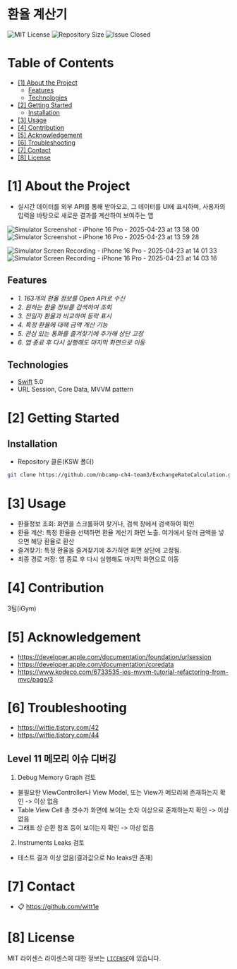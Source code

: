 # 환율 계산기
<!--배지-->
![MIT License][license-shield] ![Repository Size][repository-size-shield] ![Issue Closed][issue-closed-shield]

<!--목차-->
# Table of Contents
- [[1] About the Project](#1-about-the-project)
  - [Features](#features)
  - [Technologies](#technologies)
- [[2] Getting Started](#2-getting-started)
  - [Installation](#installation)
- [[3] Usage](#3-usage)
- [[4] Contribution](#4-contribution)
- [[5] Acknowledgement](#5-acknowledgement)
- [[6] Troubleshooting](#6-troubleshooting)
- [[7] Contact](#7-contact)
- [[8] License](#8-license)

# [1] About the Project
- 실시간 데이터를 외부 API를 통해 받아오고, 그 데이터를 UI에 표시하며, 사용자의 입력을 바탕으로 새로운 결과를 계산하여 보여주는 앱
>

![Simulator Screenshot - iPhone 16 Pro - 2025-04-23 at 13 58 00](https://github.com/user-attachments/assets/7e46c03e-ef9b-4fe1-88c6-d0a7b04d5713)
![Simulator Screenshot - iPhone 16 Pro - 2025-04-23 at 13 59 28](https://github.com/user-attachments/assets/b9c0ed96-96b6-4955-a01e-f3665ca884e5)

![Simulator Screen Recording - iPhone 16 Pro - 2025-04-23 at 14 01 33](https://github.com/user-attachments/assets/3bcfedb4-f24f-4dd3-b40e-f0e8dd624dc4)
![Simulator Screen Recording - iPhone 16 Pro - 2025-04-23 at 14 03 16](https://github.com/user-attachments/assets/ef3a391f-3e7a-4370-868d-1ad5046b7021)

## Features
- *1. 163개의 환율 정보를 Open API로 수신*
- *2. 원하는 환율 정보를 검색하여 조회*
- *3. 전일자 환율과 비교하여 등락 표시*
- *4. 특정 환율에 대해 금액 계산 기능*
- *5. 관심 있는 통화를 즐겨찾기에 추가해 상단 고정*
- *6. 앱 종료 후 다시 실행해도 마지막 화면으로 이동*

## Technologies
- [Swift](https://www.swift.org) 5.0
- URL Session, Core Data, MVVM pattern

# [2] Getting Started

## Installation
- Repository 클론(KSW 폴더)
```bash
git clone https://github.com/nbcamp-ch4-team3/ExchangeRateCalculation.git
```

# [3] Usage
- 환율정보 조회: 화면을 스크롤하여 찾거나, 검색 창에서 검색하여 확인
- 환율 계산: 특정 환율을 선택하면 환율 계산기 화면 노출. 여기에서 달러 금액을 넣으면 해당 환율로 환산
- 즐겨찾기: 특정 환율을 즐겨찾기에 추가하면 화면 상단에 고정됨.
- 최종 경로 저장: 앱 종료 후 다시 실행해도 마지막 화면으로 이동

# [4] Contribution
3팀(iGym)

# [5] Acknowledgement
- https://developer.apple.com/documentation/foundation/urlsession
- https://developer.apple.com/documentation/coredata
- https://www.kodeco.com/6733535-ios-mvvm-tutorial-refactoring-from-mvc/page/3

# [6] Troubleshooting
- https://wittie.tistory.com/42
- https://wittie.tistory.com/44
>

## Level 11 메모리 이슈 디버깅
1. Debug Memory Graph 검토
- 불필요한 ViewController나 View Model,  또는 View가 메모리에 존재하는지 확인 -> 이상 없음
- Table View Cell 총 갯수가 화면에 보이는 숫자 이상으로 존재하는지 확인 -> 이상 없음
- 그래프 상 순환 참조 등이 보이는지 확인 -> 이상 없음

2. Instruments Leaks 검토
- 테스트 결과 이상 없음(결과값으로 No leaks만 존재)

# [7] Contact
- 📋 https://github.com/witt1e

# [8] License
MIT 라이센스
라이센스에 대한 정보는 [`LICENSE`][license-url]에 있습니다.

<!--Url for Badges-->
[license-shield]: https://img.shields.io/github/license/dev-ujin/readme-template?labelColor=D8D8D8&color=04B4AE
[repository-size-shield]: https://img.shields.io/github/repo-size/dev-ujin/readme-template?labelColor=D8D8D8&color=BE81F7
[issue-closed-shield]: https://img.shields.io/github/issues-closed/dev-ujin/readme-template?labelColor=D8D8D8&color=FE9A2E

<!--URLS-->
[license-url]: LICENSE.md
